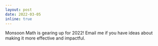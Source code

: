 ```yaml
---
layout: post
date: 2022-03-05
inline: true
---
```


Monsoon Math is gearing up for 2022! Email me if you have ideas about making it more effective and impactful.
